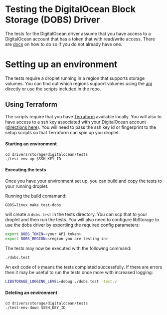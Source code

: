 # Testing the DigitalOcean Block Storage (DOBS) Driver

The tests for the DigitalOcean driver assume that you have access to a
DigitalOcean account that has a token that with read/write access. There are
[docs](https://www.digitalocean.com/community/tutorials/how-to-use-the-digitalocean-api-v2)
on how to do so if you do not already have one.

# Setting up an environment
The tests require a droplet running in a region that supports storage volumes.
You can find out which regions support volumes using the
[api](https://developers.digitalocean.com/documentation/v2/#regions) directly
or use the scripts included in the repo.

## Using Terraform
The scripts require that you have
[Terraform](https://github.com/hashicorp/terraform) available locally. You will
also to have access to a ssh key associated with your DigitalOcean account
([directions
here](https://www.digitalocean.com/community/tutorials/how-to-configure-ssh-key-based-authentication-on-a-linux-server#how-to-embed-your-public-key-when-creating-your-server)).
You will need to pass the ssh key id or fingerprint to the setup scripts so
that Terraform can spin up you droplet.

#### Starting an environment

```
cd drivers/storage/digitalocean/tests
./test-env-up $SSH_KEY_ID
```

#### Executing the tests
Once you have your environment set up, you can build and copy the tests to your running droplet.

Running the build comamand:
```
GOOS=linux make test-dobs
```
will create a `dobs.test` in the tests directory. You can scp that to
your droplet and then run the tests. You will also need to configure libStorage
to use the dobs driver by exportiing the required config parameters:

```bash
export DOBS_TOKEN=<your API token>
export DOBS_REGION=<region you are testing in>

```

The tests may now be executed with the following command:

```bash
./dobs.test
```

An exit code of `0` means the tests completed successfully. If there are errors
then it may be useful to run the tests once more with increased logging:

```bash
LIBSTORAGE_LOGGING_LEVEL=debug ./dobs.test -test.v
```

#### Deleting an environment
```
cd drivers/storage/digitalocean/tests
./test-env-down $SSH_KEY_ID
```
